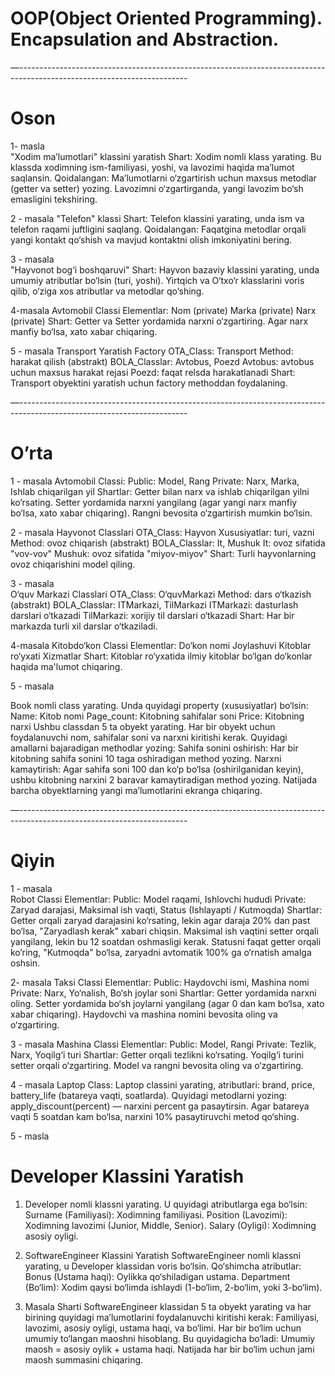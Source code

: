 #  OOP(Object Oriented Programming). Encapsulation and Abstraction.

—------------------------------------------------------------------------------------------------------------------------

# Oson 

1- masla  
 "Xodim ma’lumotlari" klassini yaratish
Shart: Xodim nomli klass yarating. Bu klassda xodimning ism-familiyasi, yoshi, va lavozimi haqida ma’lumot saqlansin.
Qoidalangan: Ma’lumotlarni o‘zgartirish uchun maxsus metodlar (getter va setter) yozing. Lavozimni o‘zgartirganda, yangi lavozim bo‘sh emasligini tekshiring.





2  - masala
"Telefon" klassi
Shart: 
Telefon klassini yarating, unda ism va telefon raqami juftligini saqlang.
Qoidalangan: Faqatgina metodlar orqali yangi kontakt qo‘shish va mavjud kontaktni olish imkoniyatini bering.



3 -  masala  
"Hayvonot bog‘i boshqaruvi"
Shart:
 Hayvon bazaviy klassini yarating, unda umumiy atributlar bo‘lsin (turi, yoshi). Yirtqich va O‘txo‘r klasslarini voris qilib, o‘ziga xos atributlar va metodlar qo‘shing.

4-masala
 Avtomobil Classi
Elementlar:
Nom (private)
Marka (private)
Narx (private)
Shart: Getter va Setter yordamida narxni o‘zgartiring. Agar narx manfiy bo‘lsa, xato xabar chiqaring.




5  -  masala
Transport Yaratish Factory
OTA_Class: Transport
Method: harakat qilish (abstrakt)
BOLA_Classlar: Avtobus, Poezd
Avtobus: avtobus uchun maxsus harakat rejasi
Poezd: faqat relsda harakatlanadi
Shart: Transport obyektini yaratish uchun factory methoddan foydalaning.


—------------------------------------------------------------------------------------------------------------------------


# O’rta

1 -  masala
Avtomobil Classi:
Public: Model, Rang
Private: Narx, Marka, Ishlab chiqarilgan yil
Shartlar: 
Getter bilan narx va ishlab chiqarilgan yilni ko‘rsating.
Setter yordamida narxni yangilang (agar yangi narx manfiy bo‘lsa, xato xabar chiqaring).
Rangni bevosita o‘zgartirish mumkin bo‘lsin.


2  -  masala
Hayvonot Classlari
OTA_Class: Hayvon
Xususiyatlar: turi, vazni
Method: ovoz chiqarish (abstrakt)
BOLA_Classlar: It, Mushuk
It: ovoz sifatida "vov-vov"
Mushuk: ovoz sifatida "miyov-miyov"
Shart: Turli hayvonlarning ovoz chiqarishini model qiling.

3  -  masala  
O‘quv Markazi Classlari
OTA_Class: O‘quvMarkazi
Method: dars o‘tkazish (abstrakt)
BOLA_Classlar: ITMarkazi, TilMarkazi
ITMarkazi: dasturlash darslari o‘tkazadi
TilMarkazi: xorijiy til darslari o‘tkazadi
Shart: Har bir markazda turli xil darslar o‘tkaziladi.


4-masala
Kitobdo‘kon Classi
Elementlar:
Do‘kon nomi
Joylashuvi
Kitoblar ro‘yxati
Xizmatlar
Shart:
Kitoblar ro‘yxatida ilmiy kitoblar bo‘lgan do‘konlar haqida ma'lumot chiqaring.

5 -  masala  

Book nomli class yarating.
Unda quyidagi property (xususiyatlar) bo‘lsin:
Name: Kitob nomi
Page_count: Kitobning sahifalar soni
Price: Kitobning narxi
Ushbu classdan 5 ta obyekt yarating.
Har bir obyekt uchun foydalanuvchi nom, sahifalar soni va narxni kiritishi kerak.
Quyidagi amallarni bajaradigan methodlar yozing:
Sahifa sonini oshirish: Har bir kitobning sahifa sonini 10 taga oshiradigan method yozing.
Narxni kamaytirish: Agar sahifa soni 100 dan ko‘p bo‘lsa (oshirilganidan keyin), ushbu kitobning narxini 2 baravar kamaytiradigan method yozing.
Natijada barcha obyektlarning yangi ma’lumotlarini ekranga chiqaring.



—------------------------------------------------------------------------------------------------------------------------

# Qiyin
1 -  masala  
 Robot Classi
Elementlar:
Public: Model raqami, Ishlovchi hududi
Private: Zaryad darajasi, Maksimal ish vaqti, Status (Ishlayapti / Kutmoqda)
Shartlar:
Getter orqali zaryad darajasini ko‘rsating, lekin agar daraja 20% dan past bo‘lsa, "Zaryadlash kerak" xabari chiqsin.
Maksimal ish vaqtini setter orqali yangilang, lekin bu 12 soatdan oshmasligi kerak.
Statusni faqat getter orqali ko‘ring, "Kutmoqda" bo‘lsa, zaryadni avtomatik 100% ga o‘rnatish amalga oshsin.

2- masala
Taksi Classi
Elementlar:
Public: Haydovchi ismi, Mashina nomi
Private: Narx, Yo‘nalish, Bo‘sh joylar soni
Shartlar:
Getter yordamida narxni oling.
Setter yordamida bo‘sh joylarni yangilang (agar 0 dan kam bo‘lsa, xato xabar chiqaring).
Haydovchi va mashina nomini bevosita oling va o‘zgartiring.


3 -  masala
Mashina Classi
Elementlar:
Public: Model, Rangi
Private: Tezlik, Narx, Yoqilg‘i turi
Shartlar:
Getter orqali tezlikni ko‘rsating.
Yoqilg‘i turini setter orqali o‘zgartiring.
Model va rangni bevosita oling va o‘zgartiring.

4 -  masala
Laptop Class:
Laptop classini yarating, atributlari:
brand,
price,
battery_life (batareya vaqti, soatlarda).
Quyidagi metodlarni yozing:
apply_discount(percent) — narxini percent ga pasaytirsin.
Agar batareya vaqti 5 soatdan kam bo‘lsa, narxini 10% pasaytiruvchi metod qo‘shing.

5  -  masla 

# Developer Klassini Yaratish
1. Developer nomli klassni yarating. U quyidagi atributlarga ega bo‘lsin:
Surname (Familiyasi): Xodimning familiyasi.
Position (Lavozimi): Xodimning lavozimi (Junior, Middle, Senior).
Salary (Oyligi): Xodimning asosiy oyligi.

2. SoftwareEngineer Klassini Yaratish
SoftwareEngineer nomli klassni yarating, u Developer klassidan voris bo‘lsin. Qo‘shimcha atributlar:
Bonus (Ustama haqi): Oylikka qo‘shiladigan ustama.
Department (Bo‘lim): Xodim qaysi bo‘limda ishlaydi (1-bo‘lim, 2-bo‘lim, yoki 3-bo‘lim).

3. Masala Sharti
SoftwareEngineer klassidan 5 ta obyekt yarating va har birining quyidagi ma’lumotlarini foydalanuvchi kiritishi kerak:
Familiyasi, lavozimi, asosiy oyligi, ustama haqi, va bo‘limi.
Har bir bo‘lim uchun umumiy to‘langan maoshni hisoblang. Bu quyidagicha bo‘ladi:
Umumiy maosh = asosiy oylik + ustama haqi.
Natijada har bir bo‘lim uchun jami maosh summasini chiqaring.
